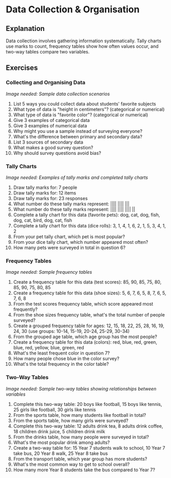 # Data Collection & Organisation

## Explanation
Data collection involves gathering information systematically. Tally charts use marks to count, frequency tables show how often values occur, and two-way tables compare two variables.

## Exercises

### Collecting and Organising Data
*Image needed: Sample data collection scenarios*
1. List 5 ways you could collect data about students' favorite subjects
2. What type of data is "height in centimeters"? (categorical or numerical)
3. What type of data is "favorite color"? (categorical or numerical)
4. Give 3 examples of categorical data
5. Give 3 examples of numerical data
6. Why might you use a sample instead of surveying everyone?
7. What's the difference between primary and secondary data?
8. List 3 sources of secondary data
9. What makes a good survey question?
10. Why should survey questions avoid bias?

### Tally Charts
*Image needed: Examples of tally marks and completed tally charts*
1. Draw tally marks for: 7 people
2. Draw tally marks for: 12 items
3. Draw tally marks for: 23 responses
4. What number do these tally marks represent: ||||  ||||  |||
5. What number do these tally marks represent: ||||  ||||  ||||  ||
6. Complete a tally chart for this data (favorite pets): dog, cat, dog, fish, dog, cat, bird, dog, cat, fish
7. Complete a tally chart for this data (dice rolls): 3, 1, 4, 1, 6, 2, 1, 5, 3, 4, 1, 2
8. From your pet tally chart, which pet is most popular?
9. From your dice tally chart, which number appeared most often?
10. How many pets were surveyed in total in question 6?

### Frequency Tables
*Image needed: Sample frequency tables*
1. Create a frequency table for this data (test scores): 85, 90, 85, 75, 80, 85, 90, 75, 80, 85
2. Create a frequency table for this data (shoe sizes): 5, 6, 7, 6, 5, 8, 7, 6, 5, 7, 6, 8
3. From the test scores frequency table, which score appeared most frequently?
4. From the shoe sizes frequency table, what's the total number of people surveyed?
5. Create a grouped frequency table for ages: 12, 15, 18, 22, 25, 28, 16, 19, 24, 30 (use groups: 10-14, 15-19, 20-24, 25-29, 30-34)
6. From the grouped age table, which age group has the most people?
7. Create a frequency table for this data (colors): red, blue, red, green, blue, red, yellow, blue, green, red
8. What's the least frequent color in question 7?
9. How many people chose blue in the color survey?
10. What's the total frequency in the color table?

### Two-Way Tables
*Image needed: Sample two-way tables showing relationships between variables*
1. Complete this two-way table: 20 boys like football, 15 boys like tennis, 25 girls like football, 30 girls like tennis
2. From the sports table, how many students like football in total?
3. From the sports table, how many girls were surveyed?
4. Complete this two-way table: 12 adults drink tea, 8 adults drink coffee, 18 children drink juice, 5 children drink milk
5. From the drinks table, how many people were surveyed in total?
6. What's the most popular drink among adults?
7. Create a two-way table for: 15 Year 7 students walk to school, 10 Year 7 take bus, 20 Year 8 walk, 25 Year 8 take bus
8. From the transport table, which year group has more students?
9. What's the most common way to get to school overall?
10. How many more Year 8 students take the bus compared to Year 7?